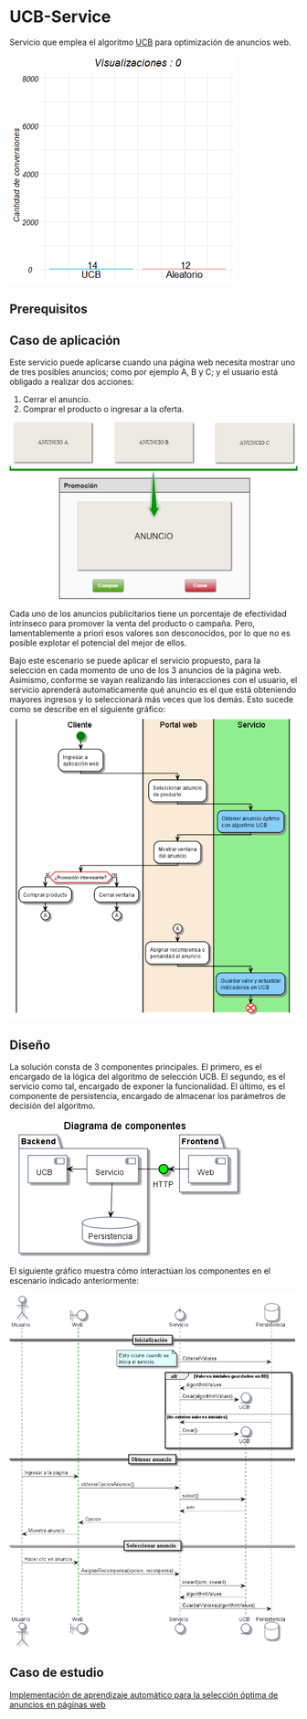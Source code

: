 # UCB-Service
Servicio que emplea el algoritmo [UCB](https://github.com/kurttheviking/ucb-js) para optimización de anuncios web.

![Componentes](/imgs/barras.gif)

## Prerequisitos


## Caso de aplicación
Este servicio puede aplicarse cuando una página web necesita mostrar uno de tres posibles anuncios; como por ejemplo A, B y C; y el usuario está obligado a realizar dos acciones:

1. Cerrar el anuncio.
2. Comprar el producto o ingresar a la oferta.

![escenario](/imgs/escenario.png)

Cada uno de los anuncios publicitarios tiene un porcentaje de efectividad intrínseco para promover la venta del producto o campaña. Pero, lamentablemente a priori esos valores son desconocidos, por lo que no es posible explotar el potencial del mejor de ellos. 

Bajo este escenario se puede aplicar el servicio propuesto, para la  selección en cada momento de uno de los 3 anuncios de la página web. Asimismo, conforme se vayan realizando las interacciones con el usuario, el servicio aprenderá automaticamente qué anuncio es el que está obteniendo mayores ingresos y lo seleccionará más veces que los demás. Esto sucede como se describe en el siguiente gráfico:
![flujo](/imgs/flujo.png)

## Diseño

La solución consta de 3 componentes principales. El primero, es el encargado de la lógica del algoritmo de selección UCB. El segundo, es el servicio como tal, encargado de exponer la funcionalidad. El último, es el componente de persistencia, encargado de almacenar los parámetros de decisión del algoritmo. 

![Componentes](/imgs/Diagrama_componentes.png)

El siguiente gráfico muestra cómo interactúan los componentes en el escenario indicado anteriormente:

![secuencia](/imgs/Diagrama_secuencia.png)

## Caso de estudio
[Implementación de aprendizaje automático para la selección óptima de anuncios en páginas web](/docs/CasoEstudio.pdf)

